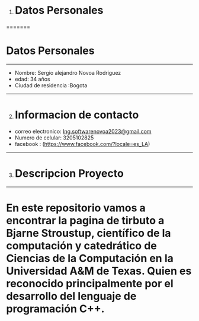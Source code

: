 1. # Datos Personales
=======
# Datos Personales

---
- Nombre: Sergio alejandro Novoa Rodriguez
- edad: 34 años
- Ciudad de residencia :Bogota
---

2. # Informacion de contacto
- correo electronico: Ing.softwarenovoa2023@gmail.com
- Numero de celular: 3205102825
- facebook : (https://www.facebook.com/?locale=es_LA)
---
3. # Descripcion Proyecto
---
En este repositorio vamos a encontrar la pagina de tirbuto a **Bjarne Stroustup**,  científico de la computación y catedrático de Ciencias de la Computación en la Universidad A&M de Texas. Quien es reconocido principalmente por el desarrollo del lenguaje de programación C++. 
=======

